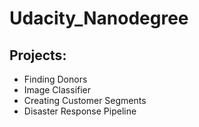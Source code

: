 # Udacity_Nanodegree
## Projects:
- Finding Donors
- Image Classifier
- Creating Customer Segments
- Disaster Response Pipeline
